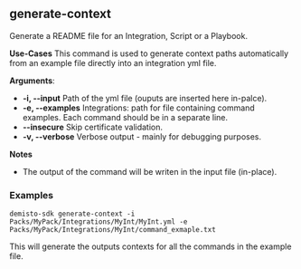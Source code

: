 ## generate-context
Generate a README file for an Integration, Script or a Playbook.

**Use-Cases**
This command is used to generate context paths automatically from an example file directly into an integration yml file.

**Arguments**:
* **-i, --input**
  Path of the yml file (ouputs are inserted here in-palce).
* **-e, --examples**
  Integrations: path for file containing command examples. Each command should be in a separate line.
* **--insecure**
  Skip certificate validation.
* **-v, --verbose**
  Verbose output - mainly for debugging purposes.

**Notes**
* The output of the command will be writen in the input file (in-place).

### Examples
```
demisto-sdk generate-context -i Packs/MyPack/Integrations/MyInt/MyInt.yml -e Packs/MyPack/Integrations/MyInt/command_exmaple.txt
```
This will generate the outputs contexts for all the commands in the example file.
